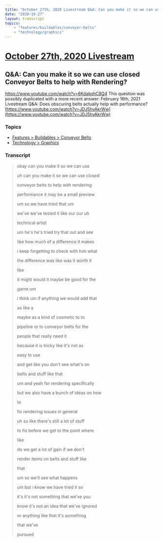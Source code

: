 ```yaml
---
title: "October 27th, 2020 Livestream Q&A: Can you make it so we can use closed Conveyor Belts to help with Rendering?"
date: "2020-10-27"
layout: transcript
topics:
    - "features/buildables/conveyor-belts"
    - "technology/graphics"
---
```

# [October 27th, 2020 Livestream](../2020-10-27.md)
## Q&A: Can you make it so we can use closed Conveyor Belts to help with Rendering?
https://www.youtube.com/watch?v=6KdakqhC8Q4
This question was possibly duplicated with a more recent answer: February 16th, 2021 Livestream Q&A: Does obscuring belts actually help with performance? [https://www.youtube.com/watch?v=JDJ5hvAkrWw](https://www.youtube.com/watch?v=JDJ5hvAkrWw)


### Topics
* [Features > Buildables > Conveyor Belts](../topics/features/buildables/conveyor-belts.md)
* [Technology > Graphics](../topics/technology/graphics.md)

### Transcript

> okay can you make it so we can use
>
> uh can you make it so we can use closed
>
> conveyor belts to help with rendering
>
> performance it may be a small preview
>
> um so we have tried that um
>
> we've we've tested it like our our uh
>
> technical artist
>
> um he's he's tried try that out and see
>
> like how much of a difference it makes
>
> i keep forgetting to check with him what
>
> the difference was like was it worth it
>
> like
>
> it might would it maybe be good for the
>
> game um
>
> i think um if anything we would add that
>
> as like a
>
> maybe as a kind of cosmetic to to
>
> pipeline or to conveyor belts for the
>
> people that really need it
>
> because it is tricky like it's not as
>
> easy to use
>
> and get like you don't see what's on
>
> belts and stuff like that
>
> um and yeah for rendering specifically
>
> but we also have a bunch of ideas on how
>
> to
>
> fix rendering issues in general
>
> uh so like there's still a lot of stuff
>
> to fix before we get to the point where
>
> like
>
> do we get a lot of gain if we don't
>
> render items on belts and stuff like
>
> that
>
> um so we'll see what happens
>
> um but i know we have tried it so
>
> it's it's not something that we've you
>
> know it's not an idea that we've ignored
>
> or anything like that it's something
>
> that we've
>
> pursued
